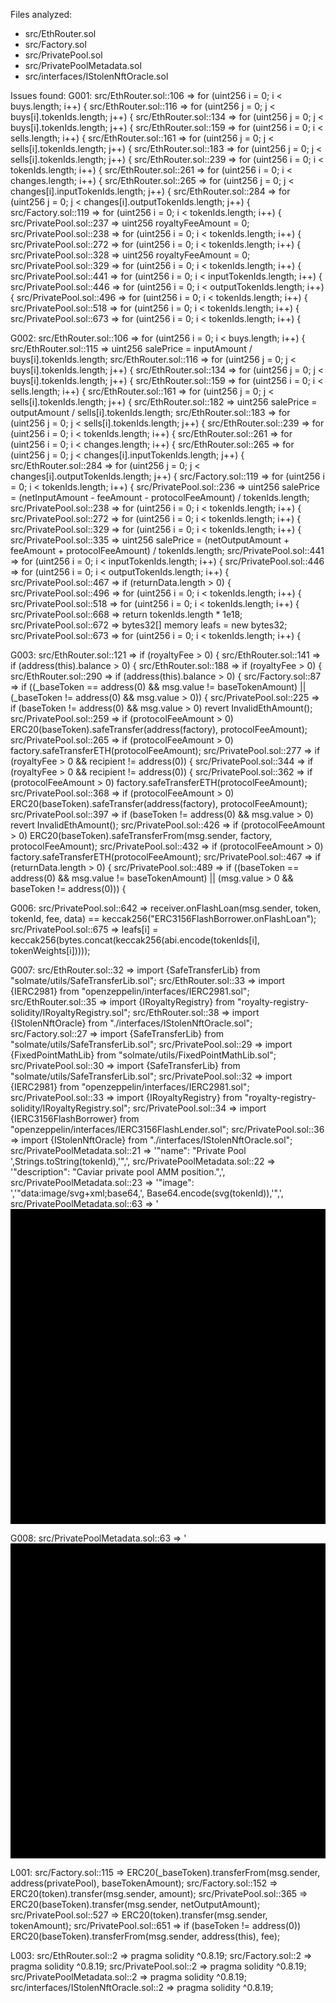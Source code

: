 Files analyzed:
- src/EthRouter.sol
- src/Factory.sol
- src/PrivatePool.sol
- src/PrivatePoolMetadata.sol
- src/interfaces/IStolenNftOracle.sol

Issues found:
 G001:
  src/EthRouter.sol::106 => for (uint256 i = 0; i < buys.length; i++) {
  src/EthRouter.sol::116 => for (uint256 j = 0; j < buys[i].tokenIds.length; j++) {
  src/EthRouter.sol::134 => for (uint256 j = 0; j < buys[i].tokenIds.length; j++) {
  src/EthRouter.sol::159 => for (uint256 i = 0; i < sells.length; i++) {
  src/EthRouter.sol::161 => for (uint256 j = 0; j < sells[i].tokenIds.length; j++) {
  src/EthRouter.sol::183 => for (uint256 j = 0; j < sells[i].tokenIds.length; j++) {
  src/EthRouter.sol::239 => for (uint256 i = 0; i < tokenIds.length; i++) {
  src/EthRouter.sol::261 => for (uint256 i = 0; i < changes.length; i++) {
  src/EthRouter.sol::265 => for (uint256 j = 0; j < changes[i].inputTokenIds.length; j++) {
  src/EthRouter.sol::284 => for (uint256 j = 0; j < changes[i].outputTokenIds.length; j++) {
  src/Factory.sol::119 => for (uint256 i = 0; i < tokenIds.length; i++) {
  src/PrivatePool.sol::237 => uint256 royaltyFeeAmount = 0;
  src/PrivatePool.sol::238 => for (uint256 i = 0; i < tokenIds.length; i++) {
  src/PrivatePool.sol::272 => for (uint256 i = 0; i < tokenIds.length; i++) {
  src/PrivatePool.sol::328 => uint256 royaltyFeeAmount = 0;
  src/PrivatePool.sol::329 => for (uint256 i = 0; i < tokenIds.length; i++) {
  src/PrivatePool.sol::441 => for (uint256 i = 0; i < inputTokenIds.length; i++) {
  src/PrivatePool.sol::446 => for (uint256 i = 0; i < outputTokenIds.length; i++) {
  src/PrivatePool.sol::496 => for (uint256 i = 0; i < tokenIds.length; i++) {
  src/PrivatePool.sol::518 => for (uint256 i = 0; i < tokenIds.length; i++) {
  src/PrivatePool.sol::673 => for (uint256 i = 0; i < tokenIds.length; i++) {

 G002:
  src/EthRouter.sol::106 => for (uint256 i = 0; i < buys.length; i++) {
  src/EthRouter.sol::115 => uint256 salePrice = inputAmount / buys[i].tokenIds.length;
  src/EthRouter.sol::116 => for (uint256 j = 0; j < buys[i].tokenIds.length; j++) {
  src/EthRouter.sol::134 => for (uint256 j = 0; j < buys[i].tokenIds.length; j++) {
  src/EthRouter.sol::159 => for (uint256 i = 0; i < sells.length; i++) {
  src/EthRouter.sol::161 => for (uint256 j = 0; j < sells[i].tokenIds.length; j++) {
  src/EthRouter.sol::182 => uint256 salePrice = outputAmount / sells[i].tokenIds.length;
  src/EthRouter.sol::183 => for (uint256 j = 0; j < sells[i].tokenIds.length; j++) {
  src/EthRouter.sol::239 => for (uint256 i = 0; i < tokenIds.length; i++) {
  src/EthRouter.sol::261 => for (uint256 i = 0; i < changes.length; i++) {
  src/EthRouter.sol::265 => for (uint256 j = 0; j < changes[i].inputTokenIds.length; j++) {
  src/EthRouter.sol::284 => for (uint256 j = 0; j < changes[i].outputTokenIds.length; j++) {
  src/Factory.sol::119 => for (uint256 i = 0; i < tokenIds.length; i++) {
  src/PrivatePool.sol::236 => uint256 salePrice = (netInputAmount - feeAmount - protocolFeeAmount) / tokenIds.length;
  src/PrivatePool.sol::238 => for (uint256 i = 0; i < tokenIds.length; i++) {
  src/PrivatePool.sol::272 => for (uint256 i = 0; i < tokenIds.length; i++) {
  src/PrivatePool.sol::329 => for (uint256 i = 0; i < tokenIds.length; i++) {
  src/PrivatePool.sol::335 => uint256 salePrice = (netOutputAmount + feeAmount + protocolFeeAmount) / tokenIds.length;
  src/PrivatePool.sol::441 => for (uint256 i = 0; i < inputTokenIds.length; i++) {
  src/PrivatePool.sol::446 => for (uint256 i = 0; i < outputTokenIds.length; i++) {
  src/PrivatePool.sol::467 => if (returnData.length > 0) {
  src/PrivatePool.sol::496 => for (uint256 i = 0; i < tokenIds.length; i++) {
  src/PrivatePool.sol::518 => for (uint256 i = 0; i < tokenIds.length; i++) {
  src/PrivatePool.sol::668 => return tokenIds.length * 1e18;
  src/PrivatePool.sol::672 => bytes32[] memory leafs = new bytes32[](tokenIds.length);
  src/PrivatePool.sol::673 => for (uint256 i = 0; i < tokenIds.length; i++) {

 G003:
  src/EthRouter.sol::121 => if (royaltyFee > 0) {
  src/EthRouter.sol::141 => if (address(this).balance > 0) {
  src/EthRouter.sol::188 => if (royaltyFee > 0) {
  src/EthRouter.sol::290 => if (address(this).balance > 0) {
  src/Factory.sol::87 => if ((_baseToken == address(0) && msg.value != baseTokenAmount) || (_baseToken != address(0) && msg.value > 0)) {
  src/PrivatePool.sol::225 => if (baseToken != address(0) && msg.value > 0) revert InvalidEthAmount();
  src/PrivatePool.sol::259 => if (protocolFeeAmount > 0) ERC20(baseToken).safeTransfer(address(factory), protocolFeeAmount);
  src/PrivatePool.sol::265 => if (protocolFeeAmount > 0) factory.safeTransferETH(protocolFeeAmount);
  src/PrivatePool.sol::277 => if (royaltyFee > 0 && recipient != address(0)) {
  src/PrivatePool.sol::344 => if (royaltyFee > 0 && recipient != address(0)) {
  src/PrivatePool.sol::362 => if (protocolFeeAmount > 0) factory.safeTransferETH(protocolFeeAmount);
  src/PrivatePool.sol::368 => if (protocolFeeAmount > 0) ERC20(baseToken).safeTransfer(address(factory), protocolFeeAmount);
  src/PrivatePool.sol::397 => if (baseToken != address(0) && msg.value > 0) revert InvalidEthAmount();
  src/PrivatePool.sol::426 => if (protocolFeeAmount > 0) ERC20(baseToken).safeTransferFrom(msg.sender, factory, protocolFeeAmount);
  src/PrivatePool.sol::432 => if (protocolFeeAmount > 0) factory.safeTransferETH(protocolFeeAmount);
  src/PrivatePool.sol::467 => if (returnData.length > 0) {
  src/PrivatePool.sol::489 => if ((baseToken == address(0) && msg.value != baseTokenAmount) || (msg.value > 0 && baseToken != address(0))) {

 G006:
  src/PrivatePool.sol::642 => receiver.onFlashLoan(msg.sender, token, tokenId, fee, data) == keccak256("ERC3156FlashBorrower.onFlashLoan");
  src/PrivatePool.sol::675 => leafs[i] = keccak256(bytes.concat(keccak256(abi.encode(tokenIds[i], tokenWeights[i]))));

 G007:
  src/EthRouter.sol::32 => import {SafeTransferLib} from "solmate/utils/SafeTransferLib.sol";
  src/EthRouter.sol::33 => import {IERC2981} from "openzeppelin/interfaces/IERC2981.sol";
  src/EthRouter.sol::35 => import {IRoyaltyRegistry} from "royalty-registry-solidity/IRoyaltyRegistry.sol";
  src/EthRouter.sol::38 => import {IStolenNftOracle} from "./interfaces/IStolenNftOracle.sol";
  src/Factory.sol::27 => import {SafeTransferLib} from "solmate/utils/SafeTransferLib.sol";
  src/PrivatePool.sol::29 => import {FixedPointMathLib} from "solmate/utils/FixedPointMathLib.sol";
  src/PrivatePool.sol::30 => import {SafeTransferLib} from "solmate/utils/SafeTransferLib.sol";
  src/PrivatePool.sol::32 => import {IERC2981} from "openzeppelin/interfaces/IERC2981.sol";
  src/PrivatePool.sol::33 => import {IRoyaltyRegistry} from "royalty-registry-solidity/IRoyaltyRegistry.sol";
  src/PrivatePool.sol::34 => import {IERC3156FlashBorrower} from "openzeppelin/interfaces/IERC3156FlashLender.sol";
  src/PrivatePool.sol::36 => import {IStolenNftOracle} from "./interfaces/IStolenNftOracle.sol";
  src/PrivatePoolMetadata.sol::21 => '"name": "Private Pool ',Strings.toString(tokenId),'",',
  src/PrivatePoolMetadata.sol::22 => '"description": "Caviar private pool AMM position.",',
  src/PrivatePoolMetadata.sol::23 => '"image": ','"data:image/svg+xml;base64,', Base64.encode(svg(tokenId)),'",',
  src/PrivatePoolMetadata.sol::63 => '<svg xmlns="http://www.w3.org/2000/svg" viewBox="0 0 400 400" style="width:100%;background:black;fill:white;font-family:serif;">',
  src/PrivatePoolMetadata.sol::116 => '{ "trait_type": "', traitType, '",', '"value": "', value, '" }'

 G008:
  src/PrivatePoolMetadata.sol::63 => '<svg xmlns="http://www.w3.org/2000/svg" viewBox="0 0 400 400" style="width:100%;background:black;fill:white;font-family:serif;">',

 L001:
  src/Factory.sol::115 => ERC20(_baseToken).transferFrom(msg.sender, address(privatePool), baseTokenAmount);
  src/Factory.sol::152 => ERC20(token).transfer(msg.sender, amount);
  src/PrivatePool.sol::365 => ERC20(baseToken).transfer(msg.sender, netOutputAmount);
  src/PrivatePool.sol::527 => ERC20(token).transfer(msg.sender, tokenAmount);
  src/PrivatePool.sol::651 => if (baseToken != address(0)) ERC20(baseToken).transferFrom(msg.sender, address(this), fee);

 L003:
  src/EthRouter.sol::2 => pragma solidity ^0.8.19;
  src/Factory.sol::2 => pragma solidity ^0.8.19;
  src/PrivatePool.sol::2 => pragma solidity ^0.8.19;
  src/PrivatePoolMetadata.sol::2 => pragma solidity ^0.8.19;
  src/interfaces/IStolenNftOracle.sol::2 => pragma solidity ^0.8.19;


